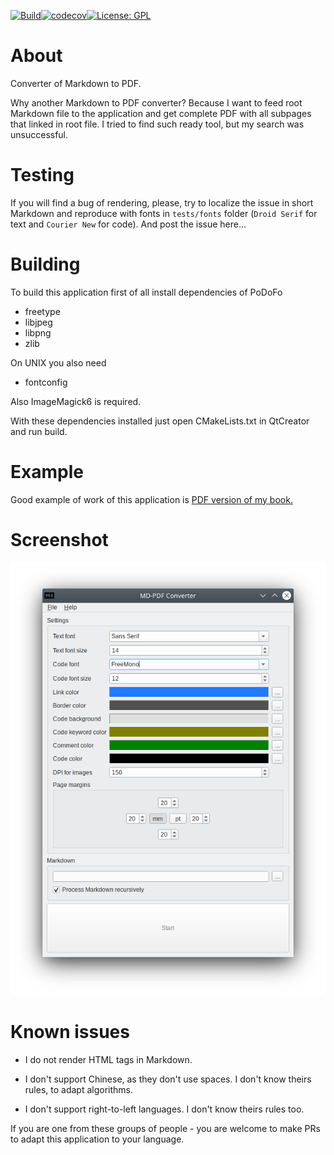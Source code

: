 
[![Build](https://github.com/igormironchik/md-pdf/workflows/build/badge.svg)](https://github.com/igormironchik/md-pdf/actions)[![codecov](https://codecov.io/gh/igormironchik/md-pdf/branch/master/graph/badge.svg?token=LA0S72FLL2)](https://codecov.io/gh/igormironchik/md-pdf)[![License: GPL](https://img.shields.io/badge/license-GPL-blue)](https://opensource.org/licenses/GPL-3.0)

# About

Converter of Markdown to PDF.

Why another Markdown to PDF converter?
Because I want to feed root Markdown file to the application and get
complete PDF with all subpages that linked in root file. I tried to find
such ready tool, but my search was unsuccessful.

# Testing

If you will find a bug of rendering, please, try to localize the issue in
short Markdown and reproduce with fonts in `tests/fonts` folder (`Droid Serif` for text
and `Courier New` for code). And post the issue here...

# Building

To build this application first of all install dependencies of PoDoFo

* freetype
* libjpeg
* libpng
* zlib

On UNIX you also need

* fontconfig

Also ImageMagick6 is required.

With these dependencies installed just open CMakeLists.txt in QtCreator and run build.

# Example

Good example of work of this application is
[PDF version of my book.](https://github.com/igormironchik/qt-widgets-on-real-example/blob/master/pdf/The%20book%20about%20real%20examples%20of%20Qt%20Widgets%20usage.pdf)

# Screenshot

![](mdpdf.png)

# Known issues
 
 * I do not render HTML tags in Markdown.

 * I don't support Chinese, as they don't use spaces. I don't know theirs rules, to adapt
 algorithms.
   
 * I don't support right-to-left languages. I don't know theirs rules too.
 
 If you are one from these groups of people - you are welcome to make PRs to adapt
 this application to your language.
